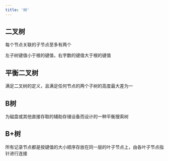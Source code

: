 ```yaml
---
title: '树'
---
```


## 二叉树

每个节点关联的子节点至多有两个

左子树键值小于根的键值，右字数的键值大于根的键值

## 平衡二叉树

满足二叉树的定义，且满足任何节点的两个子树的高度最大差为一

## B树

为磁盘或其他直接存取的辅助存储设备而设计的一种平衡搜索树

## B+树

所有记录节点都是按键值的大小顺序存放在同一层的叶子节点上，由各叶子节点指针进行连接